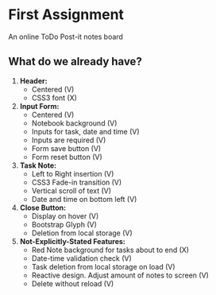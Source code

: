 # First Assignment

An online ToDo Post-it notes board

## What do we already have?
1. **Header:**  
    - Centered (V)  
    - CSS3 font (X)  
2. **Input Form:**  
    - Centered (V)
    - Notebook background (V)
    - Inputs for task, date and time (V)
    - Inputs are required (V)
    - Form save button (V)
    - Form reset button (V)
3. **Task Note:**  
    - Left to Right insertion (V)
    - CSS3 Fade-in transition (V)
    - Vertical scroll of text (V)  
    - Date and time on bottom left (V)
4. **Close Button:**
    - Display on hover (V)
    - Bootstrap Glyph (V)
    - Deletion from local storage (V)
5. **Not-Explicitly-Stated Features:**  
    - Red Note background for tasks about to end (X)  
    - Date-time validation check (V)  
    - Task deletion from local storage on load (V)  
    - Reactive design. Adjust amount of notes to screen (V)
    - Delete without reload (V)